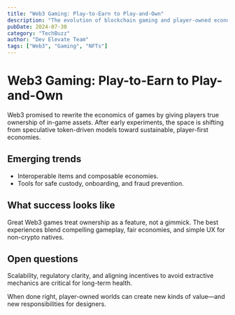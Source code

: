 ```yaml
---
title: "Web3 Gaming: Play-to-Earn to Play-and-Own"
description: "The evolution of blockchain gaming and player-owned economies."
pubDate: 2024-07-30
category: "TechBuzz"
author: "Dev Elevate Team"
tags: ["Web3", "Gaming", "NFTs"]
---
```


# Web3 Gaming: Play-to-Earn to Play-and-Own

Web3 promised to rewrite the economics of games by giving players true ownership of in-game assets. After early experiments, the space is shifting from speculative token-driven models toward sustainable, player-first economies.

## Emerging trends

- Interoperable items and composable economies.
- Tools for safe custody, onboarding, and fraud prevention.

## What success looks like

Great Web3 games treat ownership as a feature, not a gimmick. The best experiences blend compelling gameplay, fair economies, and simple UX for non-crypto natives.

## Open questions

Scalability, regulatory clarity, and aligning incentives to avoid extractive mechanics are critical for long-term health.

When done right, player-owned worlds can create new kinds of value—and new responsibilities for designers.
